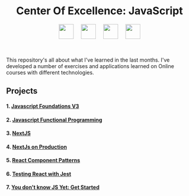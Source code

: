 <h1 align="center">Center Of Excellence: JavaScript</h1>
<p align="center">
  <img src="https://upload.wikimedia.org/wikipedia/commons/thumb/9/99/Unofficial_JavaScript_logo_2.svg/2048px-Unofficial_JavaScript_logo_2.svg.png" width="40" />
  &nbsp;&nbsp;&nbsp;
  <img src="https://upload.wikimedia.org/wikipedia/commons/8/8e/Nextjs-logo.svg" width="40" />
  &nbsp;&nbsp;&nbsp;
  <img src="https://upload.wikimedia.org/wikipedia/commons/a/a7/React-icon.svg" width="40" />
  &nbsp;&nbsp;&nbsp;
  <img src="https://iconape.com/wp-content/png_logo_vector/typescript.png" width="40" />
</p>
<br/ >
<p>
  This repository's all about what I've learned in the last months. 
  I've developed a number of exercises and applications learned on Online courses with different technologies. 
</p>

## Projects
#### 1. [Javascript Foundations V3](https://github.com/Unosquare-CoE-JavaScript/ariel-patino/commit/a7cefa70e5ecc37ba428a3efdfac347f85a739fb)
#### 2. [Javascript Functional Programming](https://github.com/Unosquare-CoE-JavaScript/ariel-patino/commit/1cf26858597675cc6d23b5dd370221b7388a67a1)
#### 3. [NextJS ](https://github.com/Unosquare-CoE-JavaScript/ariel-patino/tree/master/Nextjs)
#### 4. [NextJs on Production](https://github.com/Unosquare-CoE-JavaScript/ariel-patino/tree/master/NextjsProductionGrade)
#### 5. [React Component Patterns](https://github.com/Unosquare-CoE-JavaScript/ariel-patino/tree/master/ReactComponentPatterns)
#### 6. [Testing React with Jest](https://github.com/Unosquare-CoE-JavaScript/ariel-patino/tree/master/TestingReactWithJest)
#### 7. [You don't know JS Yet: Get Started](https://github.com/Unosquare-CoE-JavaScript/ariel-patino/tree/master/YouDontKnowJs)
